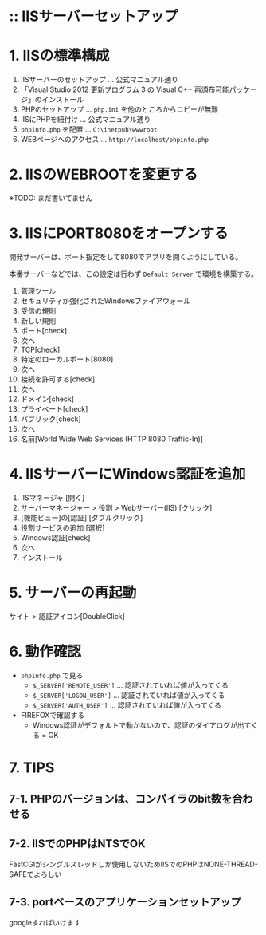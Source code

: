 
:: IISサーバーセットアップ
===

# 1. IISの標準構成

1. IISサーバーのセットアップ ... 公式マニュアル通り
2. 「Visual Studio 2012 更新プログラム 3 の Visual C++ 再頒布可能パッケージ」のインストール
3. PHPのセットアップ ... `php.ini` を他のところからコピーが無難
4. IISにPHPを紐付け ... 公式マニュアル通り
5. `phpinfo.php` を配置 ... `C:\inetpub\wwwroot`
6. WEBページへのアクセス ... `http://localhost/phpinfo.php`

# 2. IISのWEBROOTを変更する

※TODO: まだ書いてません

# 3. IISにPORT8080をオープンする

開発サーバーは、ポート指定をして8080でアプリを開くようにしている。

本番サーバーなどでは、この設定は行わず `Default Server` で環境を構築する。

1. 管理ツール
2. セキュリティが強化されたWindowsファイアウォール
3. 受信の規則
4. 新しい規則
5. ポート[check]
6. 次へ
7. TCP[check]
8. 特定のローカルポート[8080]
9. 次へ
10. 接続を許可する[check]
11. 次へ
12. ドメイン[check]
13. プライベート[check]
14. パブリック[check]
15. 次へ
16. 名前[World Wide Web Services (HTTP 8080 Traffic-In)]

# 4. IISサーバーにWindows認証を追加

1. IISマネージャ    [開く]
2. サーバーマネージャー > 役割 > Webサーバー(IIS)  [クリック]
3. [機能ビュー]の[認証]    [ダブルクリック]
4. 役割サービスの追加   [選択]
5. Windows認証[check]
6. 次へ
7. インストール

# 5. サーバーの再起動

サイト > 認証アイコン[DoubleClick]

# 6. 動作確認

- `phpinfo.php` で見る
    - `$_SERVER['REMOTE_USER']` ... 認証されていれば値が入ってくる
    - `$_SERVER['LOGON_USER']` ... 認証されていれば値が入ってくる
    - `$_SERVER['AUTH_USER']` ... 認証されていれば値が入ってくる
- FIREFOXで確認する
    - Windows認証がデフォルトで動かないので、認証のダイアログが出てくる = OK

# 7. TIPS

## 7-1. PHPのバージョンは、コンパイラのbit数を合わせる

## 7-2. IISでのPHPはNTSでOK

FastCGIがシングルスレッドしか使用しないためIISでのPHPはNONE-THREAD-SAFEでよろしい

## 7-3. portベースのアプリケーションセットアップ

googleすればいけます
